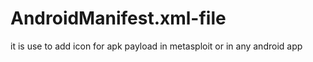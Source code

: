 # AndroidManifest.xml-file
it is use to add icon for apk payload in metasploit or in any android app
